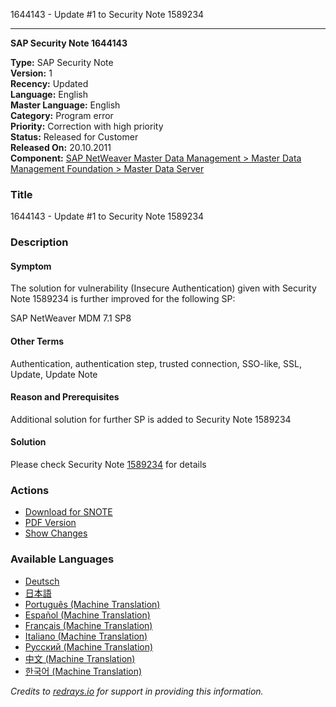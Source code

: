 1644143 - Update #1 to Security Note 1589234

---

**SAP Security Note 1644143**

**Type:** SAP Security Note  
**Version:** 1  
**Recency:** Updated  
**Language:** English  
**Master Language:** English  
**Category:** Program error  
**Priority:** Correction with high priority  
**Status:** Released for Customer  
**Released On:** 20.10.2011  
**Component:** [SAP NetWeaver Master Data Management > Master Data Management Foundation > Master Data Server](https://me.sap.com/mynotes?tab=Search&sortBy=Relevance&filters=themk%25253Aeq~'MDM-FN-MDS*'%25252BreleaseStatus%25253Aeq~'CustomerRelease'%25252BsecurityPatchDay%25253Aeq~'NotRestricted'%25252BfuzzyThreshold%25253Aeq~'0.9'&flag=mynotes)

### Title
1644143 - Update #1 to Security Note 1589234

### Description
#### Symptom
The solution for vulnerability (Insecure Authentication) given with Security Note 1589234 is further improved for the following SP:

SAP NetWeaver MDM 7.1 SP8

#### Other Terms
Authentication, authentication step, trusted connection, SSO-like, SSL, Update, Update Note

#### Reason and Prerequisites
Additional solution for further SP is added to Security Note 1589234

#### Solution
Please check Security Note [1589234](https://me.sap.com/notes/0001589234) for details

### Actions
- [Download for SNOTE](https://notesdownloads.sap.com/note/0040000017328692017)
- [PDF Version](https://userapps.support.sap.com/sap/support/sfm/notes/print/0001644143?language=en-US&token=CAFE27DD063BA76E7459151395BB4EB7)
- [Show Changes](https://me.sap.com/notesLatestChanges/0001644143/E/diff)

### Available Languages
- [Deutsch](https://me.sap.com/notes/0001644143/D)
- [日本語](https://me.sap.com/notes/0001644143/J)
- [Português (Machine Translation)](https://me.sap.com/notes/0001644143/P)
- [Español (Machine Translation)](https://me.sap.com/notes/0001644143/S)
- [Français (Machine Translation)](https://me.sap.com/notes/0001644143/F)
- [Italiano (Machine Translation)](https://me.sap.com/notes/0001644143/I)
- [Русский (Machine Translation)](https://me.sap.com/notes/0001644143/R)
- [中文 (Machine Translation)](https://me.sap.com/notes/0001644143/1)
- [한국어 (Machine Translation)](https://me.sap.com/notes/0001644143/3)

*Credits to [redrays.io](https://redrays.io) for support in providing this information.*